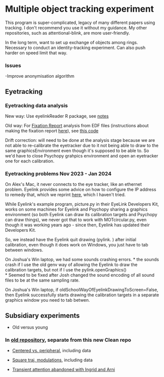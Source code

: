 Multiple object tracking experiment
==============
This program is super-complicated, legacy of many different papers using tracking. I don't recommend you use it without my guidance. My other repositories, such as attentional-blink, are more user-friendly.

In the long term, want to set up exchange of objects among rings. Necessary to conduct an identity-tracking experiment. Can also push harder on speed limit that way.

### Issues
-Improve anonymisation algorithm



## Eyetracking

### Eyetracking data analysis 

New way: Use eyelinkReader R package, see [notes](dataPreprocess/eyetracking/EDF_file_processing_with_R_eyelinkReader.md)

Old way: For [Fixation Report](https://docs.google.com/document/d/1o3IirKJTU_yfOrlNHWl6cmx1fj1j6vFzhXw-UFje_jw/edit) analysis from EDF files (instructions about making the fixation report [here](https://github.com/alexholcombe/MOTcircularClean/tree/master/dataPreprocess/eyetracking)), see [this code](https://github.com/alexholcombe/MOTcircular/tree/master/dataPreprocess)

Drift correction: will need to be done at the analysis stage because we are not able to re-calibrate the eyetracker due to it not being able to draw to the same graphicsEnvironment even though it's supposed to be able to. So we'd have to close Psychopy grahpics environment and open an eyetracker one for each calibration.

### Eyetracking problems Nov 2023 - Jan 2024

On Alex's Mac, it never connects to the eye tracker, like an ethernet problem. Eyelink provides some advice on how to configure the IP address to remedy that, which we reprint [here](https://docs.google.com/document/d/1o3IirKJTU_yfOrlNHWl6cmx1fj1j6vFzhXw-UFje_jw/), which I haven't tried.


While Eyelink's example program, picture.py in their EyeLink Developers Kit, works on some machines for Eyelink and Psychopy sharing a graphics environment (so both Eyelink can draw its calibration targets and Psychopy can draw things), we never got that to work with MOTcircular.py, even though it was working years ago - since then, Eyelink has updated their Developers Kit. 

So, we instead have the Eyelink quit drawing (pylink. ) after initial calibration, even though it does work on Windows, you just have to tab between windows.

On Joshua's Win laptop, we had some sounds crashing errors.
	* the sounds crash if I use the old genv way of allowing the Eyelink to draw the calibration targets, but not if I use the             pylink.openGraphics()  
	* Seemed to be fixed after Josh changed the sound encoding of all sound files to be at the same sampling rate.

On Joshua's Win laptop, if oldSchoolWayOfEyelinkDrawingToScreen=False, then Eyelink successfully starts drawing the calibration targets in a separate graphics window you need to tab betwen.

## Subsidiary experiments

- Old versus young

### In [old repository](https://github.com/alexholcombe/MOTcircular), separate from this new Clean repo 

- [Centered vs. peripheral](https://github.com/alexholcombe/MOTcircular/tree/master/experiment_specific/rps_limit), including data

- [Square traj, modulations](https://github.com/alexholcombe/MOTcircular/blob/master/experiment_specific/rps_limit/square.md), including data

- [Transient attention abandoned with Ingrid and Arni](https://github.com/alexholcombe/MOTcircular/tree/master/experiment_specific/transient_attention)